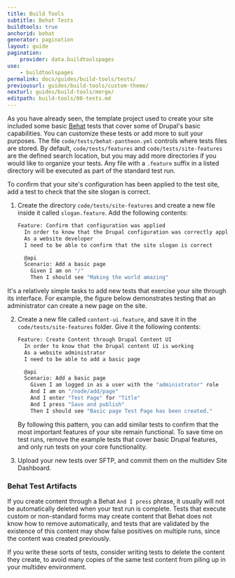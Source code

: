 ```yaml
---
title: Build Tools
subtitle: Behat Tests
buildtools: true
anchorid: behat
generator: pagination
layout: guide
pagination:
    provider: data.buildtoolspages
use:
    - buildtoolspages
permalink: docs/guides/build-tools/tests/
previousurl: guides/build-tools/custom-theme/
nexturl: guides/build-tools/merge/
editpath: build-tools/08-tests.md
---
```

As you have already seen, the template project used to create your site included some basic [Behat](http://behat.org/en/latest/) tests that cover some of Drupal's basic capabilities. You can customize these tests or add more to suit your purposes. The file `code/tests/behat-pantheon.yml` controls where tests files are stored. By default, `code/tests/features` and `code/tests/site-features` are the defined search location, but you may add more directories if you would like to organize your tests. Any file with a `.feature` suffix in a listed directory will be executed as part of the standard test run.

To confirm that your site's configuration has been applied to the test site, add a test to check that the site slogan is correct.

1.  Create the directory `code/tests/site-features` and create a new file inside it called `slogan.feature`. Add the following contents:

    ```bash
    Feature: Confirm that configuration was applied
      In order to know that the Drupal configuration was correctly applied for the tests
      As a website developer
      I need to be able to confirm that the site slogan is correct

      @api
      Scenario: Add a basic page
        Given I am on "/"
        Then I should see "Making the world amazing"
    ```
It's a relatively simple tasks to add new tests that exercise your site through its interface. For example, the figure below demonstrates testing that an administrator can create a new page on the site.

2.  Create a new file called `content-ui.feature`, and save it in the `code/tests/site-features` folder. Give it the following contents:

    ```bash
    Feature: Create Content through Drupal Content UI
      In order to know that the Drupal content UI is working
      As a website administrator
      I need to be able to add a basic page

      @api
      Scenario: Add a basic page
        Given I am logged in as a user with the "administrator" role
        And I am on "/node/add/page"
        And I enter "Test Page" for "Title"
        And I press "Save and publish"
        Then I should see "Basic page Test Page has been created."
    ```
    By following this pattern, you can add similar tests to confirm that the most important features of your site remain functional. To save time on test runs, remove the example tests that cover basic Drupal features, and only run tests on your core functionality.

3.  Upload your new tests over SFTP, and commit them on the multidev Site Dashboard.

### Behat Test Artifacts

If you create content through a Behat `And I press` phrase, it usually will not be automatically deleted when your test run is complete. Tests that execute custom or non-standard forms may create content that Behat does not know how to remove automatically, and tests that are validated by the existence of this content may show false positives on multiple runs, since the content was created previously.

If you write these sorts of tests, consider writing tests to delete the content they create, to avoid many copies of the same test content from piling up in your multidev environment.
